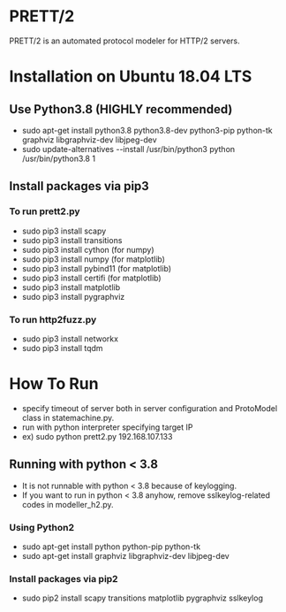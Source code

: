 PRETT/2
=============

PRETT/2 is an automated protocol modeler for HTTP/2 servers.

# Installation on Ubuntu 18.04 LTS
## Use Python3.8 (HIGHLY recommended)
- sudo apt-get install python3.8 python3.8-dev python3-pip python-tk graphviz libgraphviz-dev libjpeg-dev
- sudo update-alternatives --install /usr/bin/python3 python /usr/bin/python3.8 1
## Install packages via pip3
### To run prett2.py
- sudo pip3 install scapy 
- sudo pip3 install transitions
- sudo pip3 install cython (for numpy) 
- sudo pip3 install numpy (for matplotlib) 
- sudo pip3 install pybind11 (for matplotlib)
- sudo pip3 install certifi (for matplotlib)
- sudo pip3 install matplotlib 
- sudo pip3 install pygraphviz
### To run http2fuzz.py
- sudo pip3 install networkx
- sudo pip3 install tqdm

# How To Run
- specify timeout of server both in server configuration and ProtoModel class in statemachine.py.
- run with python interpreter specifying target IP
- ex) sudo python prett2.py 192.168.107.133

## Running with python < 3.8
- It is not runnable with python < 3.8 because of keylogging.
- If you want to run in python < 3.8 anyhow, remove sslkeylog-related codes in modeller_h2.py.
### Using Python2
- sudo apt-get install python python-pip python-tk 
- sudo apt-get install graphviz libgraphviz-dev libjpeg-dev
### Install packages via pip2
- sudo pip2 install scapy transitions matplotlib pygraphviz sslkeylog
